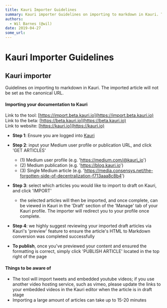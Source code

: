 ```yaml
---
title: Kauri Importer Guidelines
summary: Kauri importer Guidelines on importing to markdown in Kauri. The imported article will not be set as the canonical URL. Importing your documentation to Kauri Link to the tool- https-//import.beta.kauri.io Link to the beta- https-//beta.kauri.io Link to website- https-//kauri.io Step 1- Ensure you are logged into Kauri Step 2- input your Medium user profile or publication URL, and click GET ARTICLES (1) Medium user profile (e.g. https-//medium.com/@kauri_io) (2) Medium publication (e.g. https-//b
authors:
  - Wil Barnes (@wil)
date: 2019-04-27
some_url: 
---
```


# Kauri Importer Guidelines


## Kauri importer
Guidelines on importing to markdown in Kauri. The imported article will not be set as the canonical URL.

#### Importing your documentation to Kauri
Link to the tool: [https://import.beta.kauri.io](https://import.beta.kauri.io)  
Link to the beta: [https://beta.kauri.io](https://beta.kauri.io)  
Link to website: [https://kauri.io](https://kauri.io) 

* __Step 1__: Ensure you are logged into [Kauri](https://kauri.io)

* __Step 2__: input your Medium user profile or publication URL, and click 'GET ARTICLES'
    * (1) Medium user profile (e.g. 'https://medium.com/@kauri_io')
    * (2) Medium publication (e.g. 'https://blog.kauri.io')
    * (3) Single Medium article (e.g. 'https://media.consensys.net/the-forgotten-side-of-decentralization-f713aaa8c8b4')

* __Step 3__: select which articles you would like to import to draft on Kauri, and click 'IMPORT'
    * the selected articles will then be imported, and once complete, can be viewed in Kauri in the 'Draft' section of the 'Manage' tab of your Kauri profile. The importer will redirect you to your profile once complete.

* __Step 4__: we highly suggest reviewing your imported draft articles via Kauri's 'preview' feature to ensure the article's HTML to Markdown conversion was completed successfully

* __To publish__, once you've previewed your content and ensured the formatting is correct, simply click 'PUBLISH ARTICLE' located in the top right of the page

#### Things to be aware of

* The tool will import tweets and embedded youtube videos; if you use another video hosting service, such as vimeo, please update the links to your embedded videos in the Kauri editor when the article is in draft stage
* Importing a large amount of articles can take up to 15-20 minutes
